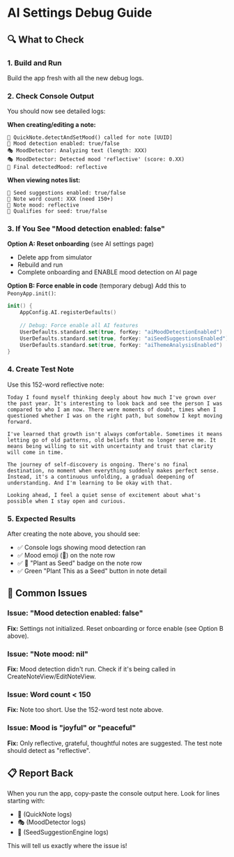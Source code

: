 # AI Settings Debug Guide

## 🔍 What to Check

### 1. Build and Run
Build the app fresh with all the new debug logs.

### 2. Check Console Output
You should now see detailed logs:

**When creating/editing a note:**
```
📝 QuickNote.detectAndSetMood() called for note [UUID]
📝 Mood detection enabled: true/false
🎭 MoodDetector: Analyzing text (length: XXX)
🎭 MoodDetector: Detected mood 'reflective' (score: 0.XX)
📝 Final detectedMood: reflective
```

**When viewing notes list:**
```
🌱 Seed suggestions enabled: true/false
🌱 Note word count: XXX (need 150+)
🌱 Note mood: reflective
🌱 Qualifies for seed: true/false
```

### 3. If You See "Mood detection enabled: false"

**Option A: Reset onboarding** (see AI settings page)
- Delete app from simulator
- Rebuild and run
- Complete onboarding and ENABLE mood detection on AI page

**Option B: Force enable in code** (temporary debug)
Add this to `PeonyApp.init()`:
```swift
init() {
    AppConfig.AI.registerDefaults()
    
    // Debug: Force enable all AI features
    UserDefaults.standard.set(true, forKey: "aiMoodDetectionEnabled")
    UserDefaults.standard.set(true, forKey: "aiSeedSuggestionsEnabled")
    UserDefaults.standard.set(true, forKey: "aiThemeAnalysisEnabled")
}
```

### 4. Create Test Note

Use this 152-word reflective note:

```
Today I found myself thinking deeply about how much I've grown over the past year. It's interesting to look back and see the person I was compared to who I am now. There were moments of doubt, times when I questioned whether I was on the right path, but somehow I kept moving forward.

I've learned that growth isn't always comfortable. Sometimes it means letting go of old patterns, old beliefs that no longer serve me. It means being willing to sit with uncertainty and trust that clarity will come in time.

The journey of self-discovery is ongoing. There's no final destination, no moment when everything suddenly makes perfect sense. Instead, it's a continuous unfolding, a gradual deepening of understanding. And I'm learning to be okay with that.

Looking ahead, I feel a quiet sense of excitement about what's possible when I stay open and curious.
```

### 5. Expected Results

After creating the note above, you should see:
- ✅ Console logs showing mood detection ran
- ✅ Mood emoji (🤔) on the note row
- ✅ 🌱 "Plant as Seed" badge on the note row
- ✅ Green "Plant This as a Seed" button in note detail

## 🐛 Common Issues

### Issue: "Mood detection enabled: false"
**Fix:** Settings not initialized. Reset onboarding or force enable (see Option B above).

### Issue: "Note mood: nil"
**Fix:** Mood detection didn't run. Check if it's being called in CreateNoteView/EditNoteView.

### Issue: Word count < 150
**Fix:** Note too short. Use the 152-word test note above.

### Issue: Mood is "joyful" or "peaceful"
**Fix:** Only reflective, grateful, thoughtful notes are suggested. The test note should detect as "reflective".

## 📋 Report Back

When you run the app, copy-paste the console output here. Look for lines starting with:
- 📝 (QuickNote logs)
- 🎭 (MoodDetector logs)
- 🌱 (SeedSuggestionEngine logs)

This will tell us exactly where the issue is!


